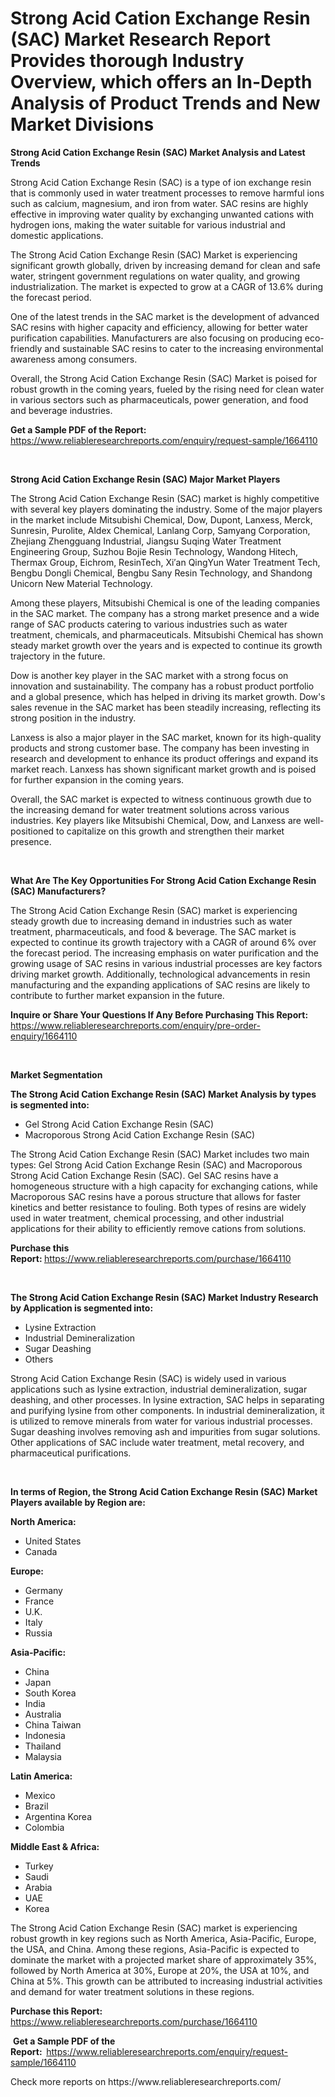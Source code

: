 <p><h1>Strong Acid Cation Exchange Resin (SAC) Market Research Report Provides thorough Industry Overview, which offers an In-Depth Analysis of Product Trends and New Market Divisions</h1></p><p><strong>Strong Acid Cation Exchange Resin (SAC) Market Analysis and Latest Trends</strong></p>
<p><p>Strong Acid Cation Exchange Resin (SAC) is a type of ion exchange resin that is commonly used in water treatment processes to remove harmful ions such as calcium, magnesium, and iron from water. SAC resins are highly effective in improving water quality by exchanging unwanted cations with hydrogen ions, making the water suitable for various industrial and domestic applications.</p><p>The Strong Acid Cation Exchange Resin (SAC) Market is experiencing significant growth globally, driven by increasing demand for clean and safe water, stringent government regulations on water quality, and growing industrialization. The market is expected to grow at a CAGR of 13.6% during the forecast period.</p><p>One of the latest trends in the SAC market is the development of advanced SAC resins with higher capacity and efficiency, allowing for better water purification capabilities. Manufacturers are also focusing on producing eco-friendly and sustainable SAC resins to cater to the increasing environmental awareness among consumers.</p><p>Overall, the Strong Acid Cation Exchange Resin (SAC) Market is poised for robust growth in the coming years, fueled by the rising need for clean water in various sectors such as pharmaceuticals, power generation, and food and beverage industries.</p></p>
<p><strong>Get a Sample PDF of the Report:&nbsp;</strong> <a href="https://www.reliableresearchreports.com/enquiry/request-sample/1664110">https://www.reliableresearchreports.com/enquiry/request-sample/1664110</a></p>
<p>&nbsp;</p>
<p><strong>Strong Acid Cation Exchange Resin (SAC) Major Market Players</strong></p>
<p><p>The Strong Acid Cation Exchange Resin (SAC) market is highly competitive with several key players dominating the industry. Some of the major players in the market include Mitsubishi Chemical, Dow, Dupont, Lanxess, Merck, Sunresin, Purolite, Aldex Chemical, Lanlang Corp, Samyang Corporation, Zhejiang Zhengguang Industrial, Jiangsu Suqing Water Treatment Engineering Group, Suzhou Bojie Resin Technology, Wandong Hitech, Thermax Group, Eichrom, ResinTech, Xi′an QingYun Water Treatment Tech, Bengbu Dongli Chemical, Bengbu Sany Resin Technology, and Shandong Unicorn New Material Technology.</p><p>Among these players, Mitsubishi Chemical is one of the leading companies in the SAC market. The company has a strong market presence and a wide range of SAC products catering to various industries such as water treatment, chemicals, and pharmaceuticals. Mitsubishi Chemical has shown steady market growth over the years and is expected to continue its growth trajectory in the future.</p><p>Dow is another key player in the SAC market with a strong focus on innovation and sustainability. The company has a robust product portfolio and a global presence, which has helped in driving its market growth. Dow's sales revenue in the SAC market has been steadily increasing, reflecting its strong position in the industry.</p><p>Lanxess is also a major player in the SAC market, known for its high-quality products and strong customer base. The company has been investing in research and development to enhance its product offerings and expand its market reach. Lanxess has shown significant market growth and is poised for further expansion in the coming years.</p><p>Overall, the SAC market is expected to witness continuous growth due to the increasing demand for water treatment solutions across various industries. Key players like Mitsubishi Chemical, Dow, and Lanxess are well-positioned to capitalize on this growth and strengthen their market presence.</p></p>
<p>&nbsp;</p>
<p><strong>What Are The Key Opportunities For Strong Acid Cation Exchange Resin (SAC) Manufacturers?</strong></p>
<p><p>The Strong Acid Cation Exchange Resin (SAC) market is experiencing steady growth due to increasing demand in industries such as water treatment, pharmaceuticals, and food & beverage. The SAC market is expected to continue its growth trajectory with a CAGR of around 6% over the forecast period. The increasing emphasis on water purification and the growing usage of SAC resins in various industrial processes are key factors driving market growth. Additionally, technological advancements in resin manufacturing and the expanding applications of SAC resins are likely to contribute to further market expansion in the future.</p></p>
<p><strong>Inquire or Share Your Questions If Any Before Purchasing This Report:</strong> <a href="https://www.reliableresearchreports.com/enquiry/pre-order-enquiry/1664110">https://www.reliableresearchreports.com/enquiry/pre-order-enquiry/1664110</a></p>
<p>&nbsp;</p>
<p><strong>Market Segmentation</strong></p>
<p><strong>The Strong Acid Cation Exchange Resin (SAC) Market Analysis by types is segmented into:</strong></p>
<p><ul><li>Gel Strong Acid Cation Exchange Resin (SAC)</li><li>Macroporous Strong Acid Cation Exchange Resin (SAC)</li></ul></p>
<p><p>The Strong Acid Cation Exchange Resin (SAC) Market includes two main types: Gel Strong Acid Cation Exchange Resin (SAC) and Macroporous Strong Acid Cation Exchange Resin (SAC). Gel SAC resins have a homogeneous structure with a high capacity for exchanging cations, while Macroporous SAC resins have a porous structure that allows for faster kinetics and better resistance to fouling. Both types of resins are widely used in water treatment, chemical processing, and other industrial applications for their ability to efficiently remove cations from solutions.</p></p>
<p><strong>Purchase this Report:&nbsp;</strong><a href="https://www.reliableresearchreports.com/purchase/1664110">https://www.reliableresearchreports.com/purchase/1664110</a></p>
<p>&nbsp;</p>
<p><strong>The Strong Acid Cation Exchange Resin (SAC) Market Industry Research by Application is segmented into:</strong></p>
<p><ul><li>Lysine Extraction</li><li>Industrial Demineralization</li><li>Sugar Deashing</li><li>Others</li></ul></p>
<p><p>Strong Acid Cation Exchange Resin (SAC) is widely used in various applications such as lysine extraction, industrial demineralization, sugar deashing, and other processes. In lysine extraction, SAC helps in separating and purifying lysine from other components. In industrial demineralization, it is utilized to remove minerals from water for various industrial processes. Sugar deashing involves removing ash and impurities from sugar solutions. Other applications of SAC include water treatment, metal recovery, and pharmaceutical purifications.</p></p>
<p>&nbsp;</p>
<p><strong>In terms of Region, the Strong Acid Cation Exchange Resin (SAC) Market Players available by Region are:</strong></p>
<p>
    <p> <strong> North America: </strong>
        <ul>
            <li>United States</li>
            <li>Canada</li>
        </ul>
        </p> 
    <p> <strong> Europe: </strong>
        <ul>
            <li>Germany</li>
            <li>France</li>
            <li>U.K.</li>
            <li>Italy</li>
            <li>Russia</li>
        </ul>
        </p> 
    <p> <strong> Asia-Pacific: </strong>
        <ul>
            <li>China</li>
            <li>Japan</li>
            <li>South Korea</li>
            <li>India</li>
            <li>Australia</li>
            <li>China Taiwan</li>
            <li>Indonesia</li>
            <li>Thailand</li>
            <li>Malaysia</li>
        </ul>
        </p> 
    <p> <strong> Latin America: </strong>
        <ul>
            <li>Mexico</li>
            <li>Brazil</li>
            <li>Argentina Korea</li>
            <li>Colombia</li>
        </ul>
        </p> 
    <p> <strong> Middle East & Africa: </strong>
        <ul>
            <li>Turkey</li>
            <li>Saudi</li>
            <li>Arabia</li>
            <li>UAE</li>
            <li>Korea</li>
        </ul>
    </p>
    </p>
<p><p>The Strong Acid Cation Exchange Resin (SAC) market is experiencing robust growth in key regions such as North America, Asia-Pacific, Europe, the USA, and China. Among these regions, Asia-Pacific is expected to dominate the market with a projected market share of approximately 35%, followed by North America at 30%, Europe at 20%, the USA at 10%, and China at 5%. This growth can be attributed to increasing industrial activities and demand for water treatment solutions in these regions.</p></p>
<p><strong>Purchase this Report: </strong><a href="https://www.reliableresearchreports.com/purchase/1664110">https://www.reliableresearchreports.com/purchase/1664110</a></p>
<p>&nbsp;<strong>Get a Sample PDF of the Report:&nbsp;&nbsp;</strong><a href="https://www.reliableresearchreports.com/enquiry/request-sample/1664110">https://www.reliableresearchreports.com/enquiry/request-sample/1664110</a></p>
<p><strong></strong></p>
<p>Check more reports on https://www.reliableresearchreports.com/</p>